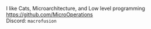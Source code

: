 I like Cats, Microarchitecture, and Low level programming <br>
https://github.com/MicroOperations<br>
Discord: `macrofusion`
